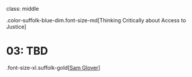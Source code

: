 class: middle

.color-suffolk-blue-dim.font-size-md[Thinking Critically about Access to Justice]
# 03: TBD

.font-size-xl.suffolk-gold[[Sam Glover](https://samglover.net)]